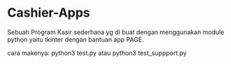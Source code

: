 # Cashier-Apps

Sebuah Program Kasir sederhana yg di buat dengan menggunakan module python yaitu tkinter dengan bantuan app PAGE.

cara makenya:
	python3 test.py
	atau
	python3 test_suppport.py
